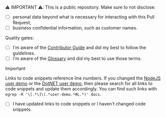 ⚠️ IMPORTANT ⚠️: This is a public repository. Make sure to not disclose:

- [ ] personal data beyond what is necessary for interacting with this Pull Request;
- [ ] business confidential information, such as customer names.

Quality gates:

- [ ] I'm aware of the [Contributor Guide](../CONTRIBUTING.md) and did my best to follow the guidelines.
- [ ] I'm aware of the [Glossary](../docs/glossary.md) and did my best to use those terms.

> [!IMPORTANT]
> Links to code snippets reference line numbers.
> If you changed the [NodeJS user demo](../user-demo/) or the [DotNET user demo](../user-demo-dotnet/), then please search for all links to code snippets and update them accordingly.
> You can find such links with `egrep -R '\[.*\]\(.*user-demo.*#L.*)' docs`.

- [ ] I have updated links to code snippets or I haven't changed code snippets.
